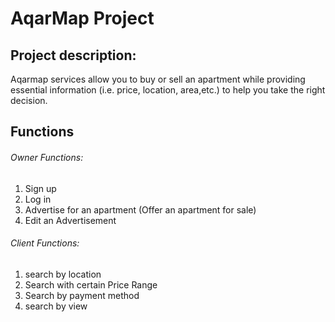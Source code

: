 # **AqarMap Project**
## Project description:
Aqarmap services allow you to buy or sell an apartment while providing essential information (i.e. price, location, area,etc.) to help you take the right decision.

## Functions
###### Owner Functions:
1. Sign up
2. Log in
3. Advertise for an apartment (Offer an apartment for sale)
4. Edit an Advertisement

###### Client Functions:
1. search by location 
2. Search with certain Price Range 
3. Search by payment method
4. search by view
